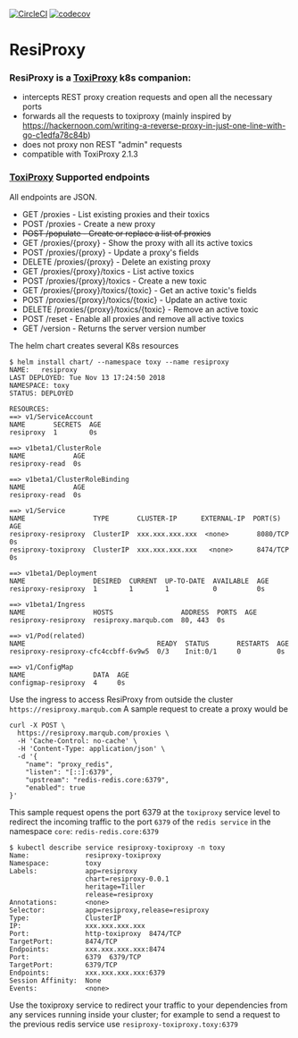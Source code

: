 [![CircleCI](https://circleci.com/gh/marqub/resiproxy/tree/master.svg?style=svg)](https://circleci.com/gh/marqub/broadcast/tree/master)
[![codecov](https://codecov.io/gh/marqub/resiproxy/branch/master/graph/badge.svg)](https://codecov.io/gh/solcates/gobwa) 
# ResiProxy
### ResiProxy is a [ToxiProxy](https://github.com/Shopify/toxiproxy) k8s companion:
 - intercepts REST proxy creation requests and open all the necessary ports
 - forwards all the requests to toxiproxy (mainly inspired by https://hackernoon.com/writing-a-reverse-proxy-in-just-one-line-with-go-c1edfa78c84b)
 - does not proxy non REST "admin" requests
 - compatible with ToxiProxy 2.1.3

### [ToxiProxy](https://github.com/Shopify/toxiproxy) Supported endpoints
All endpoints are JSON.

- GET /proxies - List existing proxies and their toxics
- POST /proxies - Create a new proxy
- ~~POST /populate - Create or replace a list of proxies~~
- GET /proxies/{proxy} - Show the proxy with all its active toxics
- POST /proxies/{proxy} - Update a proxy's fields
- DELETE /proxies/{proxy} - Delete an existing proxy
- GET /proxies/{proxy}/toxics - List active toxics
- POST /proxies/{proxy}/toxics - Create a new toxic
- GET /proxies/{proxy}/toxics/{toxic} - Get an active toxic's fields
- POST /proxies/{proxy}/toxics/{toxic} - Update an active toxic
- DELETE /proxies/{proxy}/toxics/{toxic} - Remove an active toxic
- POST /reset - Enable all proxies and remove all active toxics
- GET /version - Returns the server version number

The helm chart creates several K8s resources
```
$ helm install chart/ --namespace toxy --name resiproxy
NAME:   resiproxy
LAST DEPLOYED: Tue Nov 13 17:24:50 2018
NAMESPACE: toxy
STATUS: DEPLOYED

RESOURCES:
==> v1/ServiceAccount
NAME       SECRETS  AGE
resiproxy  1        0s

==> v1beta1/ClusterRole
NAME            AGE
resiproxy-read  0s

==> v1beta1/ClusterRoleBinding
NAME            AGE
resiproxy-read  0s

==> v1/Service
NAME                 TYPE       CLUSTER-IP      EXTERNAL-IP  PORT(S)   AGE
resiproxy-resiproxy  ClusterIP  xxx.xxx.xxx.xxx  <none>       8080/TCP  0s
resiproxy-toxiproxy  ClusterIP  xxx.xxx.xxx.xxx   <none>      8474/TCP  0s

==> v1beta1/Deployment
NAME                 DESIRED  CURRENT  UP-TO-DATE  AVAILABLE  AGE
resiproxy-resiproxy  1        1        1           0          0s

==> v1beta1/Ingress
NAME                 HOSTS                 ADDRESS  PORTS  AGE
resiproxy-resiproxy  resiproxy.marqub.com  80, 443  0s

==> v1/Pod(related)
NAME                                 READY  STATUS       RESTARTS  AGE
resiproxy-resiproxy-cfc4ccbff-6v9w5  0/3    Init:0/1     0         0s

==> v1/ConfigMap
NAME                 DATA  AGE
configmap-resiproxy  4     0s
```
Use the ingress to access ResiProxy from outside the cluster `https://resiproxy.marqub.com`
A sample request to create a proxy would be
```
curl -X POST \
  https://resiproxy.marqub.com/proxies \
  -H 'Cache-Control: no-cache' \
  -H 'Content-Type: application/json' \
  -d '{
    "name": "proxy_redis",
    "listen": "[::]:6379",
    "upstream": "redis-redis.core:6379",
    "enabled": true
}'
```
This sample request opens the port 6379 at the `toxiproxy` service level to redirect the incoming traffic to the port `6379` of the `redis service` in the namespace `core`: `redis-redis.core:6379`
```
$ kubectl describe service resiproxy-toxiproxy -n toxy 
Name:              resiproxy-toxiproxy
Namespace:         toxy
Labels:            app=resiproxy
                   chart=resiproxy-0.0.1
                   heritage=Tiller
                   release=resiproxy
Annotations:       <none>
Selector:          app=resiproxy,release=resiproxy
Type:              ClusterIP
IP:                xxx.xxx.xxx.xxx
Port:              http-toxiproxy  8474/TCP
TargetPort:        8474/TCP
Endpoints:         xxx.xxx.xxx.xxx:8474
Port:              6379  6379/TCP
TargetPort:        6379/TCP
Endpoints:         xxx.xxx.xxx.xxx:6379
Session Affinity:  None
Events:            <none>
```
Use the toxiproxy service to redirect your traffic to your dependencies from any services running inside your cluster; for example to send a request to the previous redis service use `resiproxy-toxiproxy.toxy:6379`